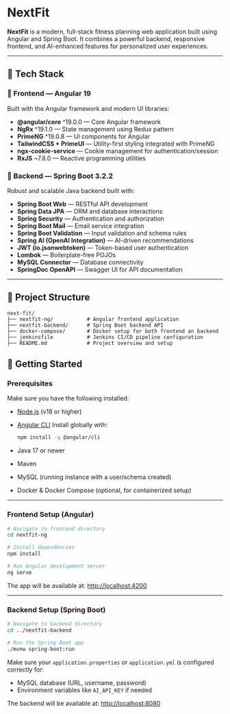 # NextFit

**NextFit** is a modern, full-stack fitness planning web application built using Angular and Spring Boot. It combines a powerful backend, responsive frontend, and AI-enhanced features for personalized user experiences.

---

## 🧰 Tech Stack

### 🔹 Frontend — Angular 19

Built with the Angular framework and modern UI libraries:

- **@angular/core** ^19.0.0 — Core Angular framework
- **NgRx** ^19.1.0 — State management using Redux pattern
- **PrimeNG** ^19.0.8 — UI components for Angular
- **TailwindCSS + PrimeUI** — Utility-first styling integrated with PrimeNG
- **ngx-cookie-service** — Cookie management for authentication/session
- **RxJS** ~7.8.0 — Reactive programming utilities

### 🔹 Backend — Spring Boot 3.2.2

Robust and scalable Java backend built with:

- **Spring Boot Web** — RESTful API development
- **Spring Data JPA** — ORM and database interactions
- **Spring Security** — Authentication and authorization
- **Spring Boot Mail** — Email service integration
- **Spring Boot Validation** — Input validation and schema rules
- **Spring AI (OpenAI Integration)** — AI-driven recommendations
- **JWT (io.jsonwebtoken)** — Token-based user authentication
- **Lombok** — Boilerplate-free POJOs
- **MySQL Connector** — Database connectivity
- **SpringDoc OpenAPI** — Swagger UI for API documentation

---

## 📁 Project Structure

```text
next-fit/
├── nextfit-ng/           # Angular frontend application
├── nextfit-backend/      # Spring Boot backend API
├── docker-compose/       # Docker setup for both frontend an backend
├── jenkinsfile           # Jenkins CI/CD pipeline configuration
├── README.md             # Project overview and setup
```

## 🚀 Getting Started

### Prerequisites

Make sure you have the following installed:

- [Node.js](https://nodejs.org/) (v18 or higher)
- [Angular CLI](https://angular.io/cli)
  Install globally with:

  ```bash
  npm install -g @angular/cli
  ```

- Java 17 or newer
- Maven
- MySQL (running instance with a user/schema created)
- Docker & Docker Compose (optional, for containerized setup)

---

### Frontend Setup (Angular)

```bash
# Navigate to frontend directory
cd nextfit-ng

# Install dependencies
npm install

# Run Angular development server
ng serve
```

The app will be available at: [http://localhost:4200](http://localhost:4200)

---

### Backend Setup (Spring Boot)

```bash
# Navigate to backend directory
cd ../nextfit-backend

# Run the Spring Boot app
./mvnw spring-boot:run
```

Make sure your `application.properties` or `application.yml` is configured correctly for:

- MySQL database (URL, username, password)
- Environment variables like `AI_API_KEY` if needed

The backend will be available at: [http://localhost:8080](http://localhost:8080)

